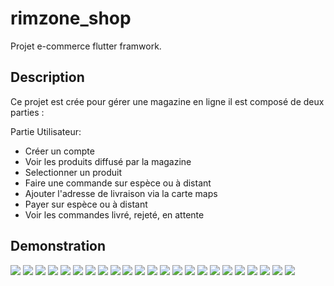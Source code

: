 # rimzone_shop

Projet e-commerce flutter framwork.

## Description

Ce projet est crée pour gérer une magazine en ligne il est composé de deux parties :

Partie Utilisateur:

- Créer un compte
- Voir les produits diffusé par la magazine
- Selectionner un produit
- Faire une commande sur espèce ou à distant
- Ajouter l'adresse de livraison via la carte maps
- Payer sur espèce ou à distant
- Voir les commandes livré, rejeté, en attente

## Demonstration

<img src="demonstration/one.png"  />
<img src="demonstration/two.png"  />
<img src="demonstration/three.png"  />
<img src="demonstration/four.png"  />
<img src="demonstration/five.png"  />
<img src="demonstration/six.png"  />
<img src="demonstration/seven.png"  />
<img src="demonstration/eight.png"  />
<img src="demonstration/nine.png"  />
<img src="demonstration/ten.png"  />
<img src="demonstration/eleven.png"  />
<img src="demonstration/twelve.png"  />
<img src="demonstration/thirten.png"  />
<img src="demonstration/fourten.png"  />
<img src="demonstration/fiveten.png"  />
<img src="demonstration/sixten.png"  />
<img src="demonstration/seventen.png"  />
<img src="demonstration/eighten.png"  />
<img src="demonstration/nineten.png"  />
<img src="demonstration/twenty.png"  />
<img src="demonstration/twenty_one.png"  />
<img src="demonstration/twenty_two.png"  />
<img src="demonstration/twenty_three.png"  />
